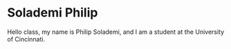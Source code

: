 # Solademi Philip
Hello class, my name is Philip Solademi, and I am a student at the University of Cincinnati.